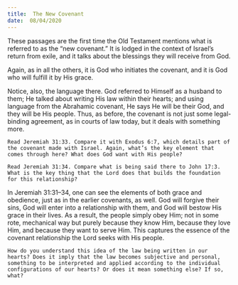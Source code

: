```yaml
---
title:  The New Covenant 
date:  08/04/2020
---
```


These passages are the first time the Old Testament mentions what is referred to as the “new covenant.” It is lodged in the context of Israel’s return from exile, and it talks about the blessings they will receive from God.

Again, as in all the others, it is God who initiates the covenant, and it is God who will fulfill it by His grace.

Notice, also, the language there. God referred to Himself as a husband to them; He talked about writing His law within their hearts; and using language from the Abrahamic covenant, He says He will be their God, and they will be His people. Thus, as before, the covenant is not just some legal-binding agreement, as in courts of law today, but it deals with something more.

`Read Jeremiah 31:33. Compare it with Exodus 6:7, which details part of the covenant made with Israel. Again, what’s the key element that comes through here? What does God want with His people? `

`Read Jeremiah 31:34. Compare what is being said there to John 17:3. What is the key thing that the Lord does that builds the foundation for this relationship?  `

In Jeremiah 31:31–34, one can see the elements of both grace and obedience, just as in the earlier covenants, as well. God will forgive their sins, God will enter into a relationship with them, and God will bestow His grace in their lives. As a result, the people simply obey Him; not in some rote, mechanical way but purely because they know Him, because they love Him, and because they want to serve Him. This captures the essence of the covenant relationship the Lord seeks with His people.

`How do you understand this idea of the law being written in our hearts? Does it imply that the law becomes subjective and personal, something to be interpreted and applied according to the individual configurations of our hearts? Or does it mean something else? If so, what?`